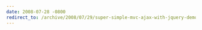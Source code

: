 ```yaml
---
date: 2008-07-28 -0800
redirect_to: /archive/2008/07/29/super-simple-mvc-ajax-with-jquery-demo.aspx/
---
```

